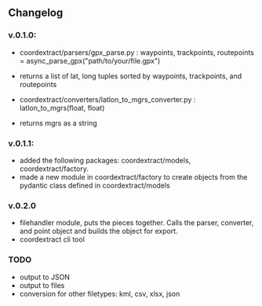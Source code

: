 ## Changelog

### v.0.1.0: 
* coordextract/parsers/gpx_parse.py : waypoints, trackpoints, routepoints = async_parse_gpx("path/to/your/file.gpx")
* returns a list of lat, long tuples sorted by waypoints, trackpoints, and routepoints

* coordextract/converters/latlon_to_mgrs_converter.py : latlon_to_mgrs(float, float)
* returns mgrs as a string

### v.0.1.1:
* added the following packages: coordextract/models, coordextract/factory. 
* made a new module in coordextract/factory to create objects from the pydantic class defined in coordextract/models
### v.0.2.0
* filehandler module, puts the pieces together. Calls the parser, converter, and point object and builds the object for export.
* coordextract cli tool 
### TODO
* output to JSON
* output to files 
* conversion for other filetypes: kml, csv, xlsx, json
